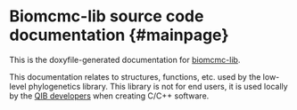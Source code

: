 Biomcmc-lib source code documentation      {#mainpage}
=====================================

This is the doxyfile-generated documentation for [biomcmc-lib](https://github.com/quadram-institute-bioscience/biomcmc-lib).

This documentation relates to structures, functions, etc. used by the low-level phylogenetics library. 
This library is not for end users, it is used locally by the [QIB developers](https://github.com/quadram-institute-bioscience) 
when creating C/C++ software. 

